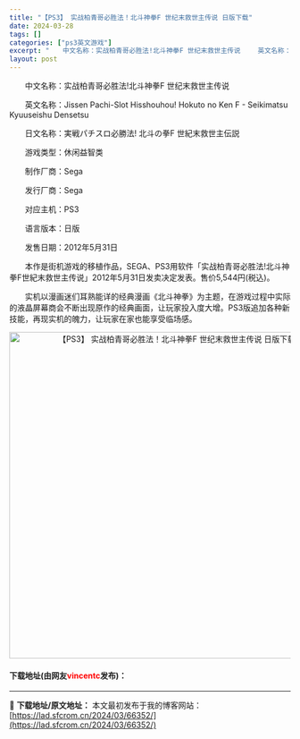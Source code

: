```yaml
---
title: "【PS3】 实战柏青哥必胜法！北斗神拳F 世纪末救世主传说 日版下载"
date: 2024-03-28
tags: []
categories: ["ps3英文游戏"]
excerpt: "　　中文名称：实战柏青哥必胜法!北斗神拳F 世纪末救世主传说 　　英文名称：Jissen Pachi-Slot Hisshouhou! Hokuto no Ken F - Seikimatsu Kyuuseishu Densetsu 　　日文名称：実戦パチスロ必勝法! 北斗の拳F 世紀末救世主伝説 &hellip;"
layout: post
---
```


 <p>　　中文名称：实战柏青哥必胜法!北斗神拳F 世纪末救世主传说</p> <p>　　英文名称：Jissen Pachi-Slot Hisshouhou! Hokuto no Ken F - Seikimatsu Kyuuseishu Densetsu</p> <p>　　日文名称：実戦パチスロ必勝法! 北斗の拳F 世紀末救世主伝説</p> <p>　　游戏类型：休闲益智类</p> <p>　　制作厂商：Sega</p> <p>　　发行厂商：Sega</p> <p>　　对应主机：PS3</p> <p>　　语言版本：日版</p> <p>　　发售日期：2012年5月31日</p> <p>　　本作是街机游戏的移植作品，SEGA、PS3用软件「实战柏青哥必胜法!北斗神拳F世紀末救世主传说」2012年5月31日发卖决定发表。售价5,544円(税込)。</p> <p>　　实机以漫画迷们耳熟能详的经典漫画《北斗神拳》为主题，在游戏过程中实际的液晶屏幕商会不断出现原作的经典画面，让玩家投入度大增。PS3版追加各种新技能，再现实机的魄力，让玩家在家也能享受临场感。</p> <p align="center"><img align="" border="0" src="https://lad.sfcrom.cn/wp-content/uploads/2024/03/20240328_66051bb685ecc.jpg" width="584" alt="【PS3】 实战柏青哥必胜法！北斗神拳F 世纪末救世主传说 日版下载" /></p> <p><h4>下载地址(由网友<font color="red">vincentc</font>发布)：</h4></p> 

---
📖 **下载地址/原文地址：** 本文最初发布于我的博客网站：[https://lad.sfcrom.cn/2024/03/66352/](https://lad.sfcrom.cn/2024/03/66352/)
